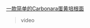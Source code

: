 [一款简单的Carbonara蛋黄培根面](https://m.weibo.cn/status/4472717946165825?wm=3333_2001&from=10B9493010&sourcetype=weixin)
> video
